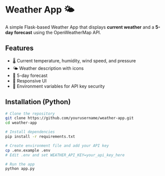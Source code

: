 # Weather App 🌤️

A simple Flask-based Weather App that displays **current weather** and a **5-day forecast** using the OpenWeatherMap API.

## Features
- 🌡️ Current temperature, humidity, wind speed, and pressure
- 🌤️ Weather description with icons
- 📅 5-day forecast
- 📱 Responsive UI
- 🔑 Environment variables for API key security

## Installation (Python)
```bash
# Clone the repository
git clone https://github.com/yourusername/weather-app.git
cd weather-app

# Install dependencies
pip install -r requirements.txt

# Create environment file and add your API key
cp .env.example .env
# Edit .env and set WEATHER_API_KEY=your_api_key_here

# Run the app
python app.py
